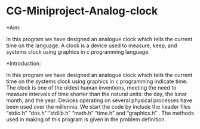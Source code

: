 # CG-Miniproject-Analog-clock

*Aim:

 In this program we have designed an analogue clock which tells the current time on the 
language.
A clock is a device used to measure, keep, and systems clock using graphics in c programming language.


 
*Introduction:

In this program we have designed an analogue clock which tells the current time on the systems clock using graphics in c programming indicate time. The clock is one of the oldest human inventions, meeting the need to measure intervals of time shorter than the natural units: the day, the lunar month, and the year. Devices operating on several physical processes have been used over the millennia.
We start the code by include the header files “stdio.h”  “dos.h” “stdlib.h” “math.h” “time.h” and “graphics.h” .
The methods used in making of this program is given in the problem definition.










